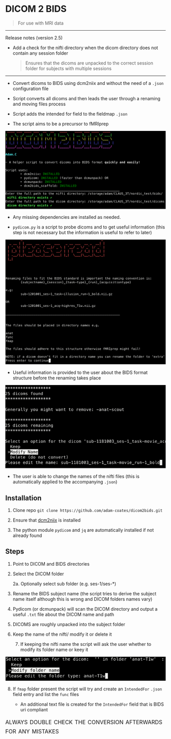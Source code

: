 # DICOM 2 BIDS

> For use with MRI data

---

Release notes (version 2.5)

- Add a check for the nifti directory when the dicom directory does not contain any session folder
  > Ensures that the dicoms are unpacked to the correct session folder for subjects with multiple sessions

---

- Convert dicoms to BIDS using dcm2niix and without the need of a `.json` configuration file

- Script converts all dicoms and then leads the user through a renaming and moving files process

- Script adds the intended for field to the fieldmap `.json`

- The script aims to be a precursor to fMRIprep

![Dicom 2 bids start](./dicom2bids_start.png)

- Any missing dependencies are installed as needed.

- `pydicom.py` is a script to probe dicoms and to get useful information (this step is not necessary but the information is useful to refer to later)

![BIDS information](./dicom2bids_renameinfo.png)

- Useful information is provided to the user about the BIDS format structure before the renaming takes place

![Modification step](./dicom2bids_modify.png)

- The user is able to change the names of the nifti files (this is automatically applied to the accompanying `.json`)

## Installation

1. Clone repo
   `git clone https://github.com/adam-coates/dicom2bids.git`

2. Ensure that [dcm2niix](https://github.com/rordenlab/dcm2niix) is installed

3. The python module `pydicom` and `jq` are automatically installed if not already found

## Steps

1. Point to DICOM and BIDS directories

2. Select the DICOM folder

   2a. Optionally select sub folder (e.g. ses-1/ses-\*)

3. Rename the BIDS subject name (the script tries to derive the subject name itself although this is wrong and DICOM folders names vary)

4. Pydicom (or dcmunpack) will scan the DICOM directory and output a useful `.txt` file about the DICOM name and path

5. DICOMS are roughly unpacked into the subject folder

6. Keep the name of the nifti/ modify it or delete it

   7. If keeping the nifti name the script will ask the user whether to modify its folder name or keey it

![Folder rename](./dicom2bids_foldername_renameanat.png)

8. If `fmap` folder present the script will try and create an `IntendedFor` `.json` field entry and list the `func` files

   - An additional text file is created for the `IntendedFor` field that is BIDS uri compliant

<span style="font-variant:small-caps;"><font size="+2"> always double check the conversion afterwards for any mistakes</font></span>
